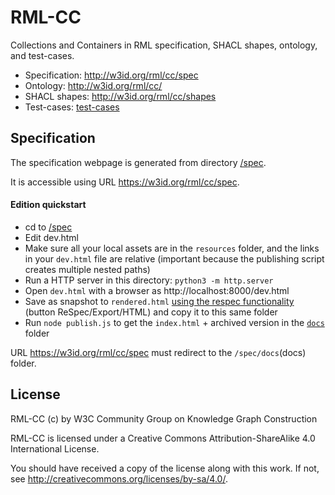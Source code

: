 # RML-CC

Collections and Containers in RML specification, SHACL shapes, ontology, and test-cases.

- Specification: http://w3id.org/rml/cc/spec
- Ontology: http://w3id.org/rml/cc/
- SHACL shapes: http://w3id.org/rml/cc/shapes
- Test-cases: [test-cases](./test-cases)

## Specification

The specification webpage is generated from directory [/spec](spec).

It is accessible using URL https://w3id.org/rml/cc/spec.

#### Edition quickstart

- cd to [/spec](spec)
- Edit dev.html
- Make sure all your local assets are in the `resources` folder, 
  and the links in your `dev.html` file are relative 
  (important because the publishing script creates multiple nested paths)
- Run a HTTP server in this directory: `python3 -m http.server`
- Open `dev.html` with a browser as http://localhost:8000/dev.html
- Save as snapshot to `rendered.html` [using the respec functionality](https://respec.org/docs/#using-browser) (button ReSpec/Export/HTML) and copy it to this same folder
- Run `node publish.js` to get the `index.html` + archived version in the [`docs`](docs) folder

URL https://w3id.org/rml/cc/spec must redirect to the `/spec/docs`(docs) folder.

## License

RML-CC (c) by W3C Community Group on Knowledge Graph Construction

RML-CC is licensed under a
Creative Commons Attribution-ShareAlike 4.0 International License.

You should have received a copy of the license along with this
work.  If not, see <http://creativecommons.org/licenses/by-sa/4.0/>.

